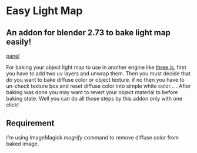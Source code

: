 Easy Light Map
==============

## An addon for blender 2.73 to bake light map easily! ##
[panel](https://github.com/mese79/easy_lightmap/raw/master/shot1.png)

For baking your object light map to use in another engine like [three.js](http://threejs.org), first you have to add two uv layers and unwrap them. Then you must decide that do you want to bake diffuse color or object texture. if no then you have to un-check texture box and reset diffuse color into simple white color... . After baking was done you may want to revert your object material to before baking state.
Well you can do all those steps by this addon only with one click!

## Requirement ##
I'm using ImageMagick *mogrify* command to remove diffuse color from baked image.
 
